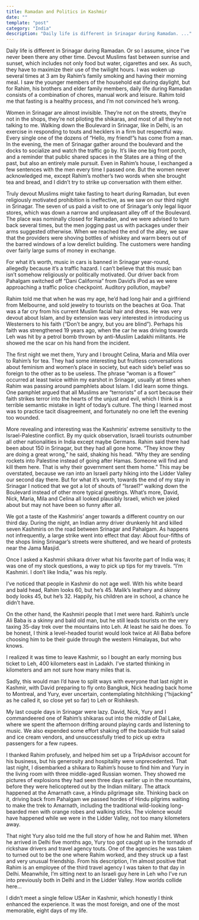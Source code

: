 ```yaml
---
title: Ramadan and Politics in Kashmir
date: ""
template: "post"
category: "India"
description: "Daily life is different in Srinagar during Ramadan. ..."
---
```


Daily life is different in Srinagar during Ramadan.  Or so I assume, since I’ve never been there any other time.  Devout Muslims fast between sunrise and sunset, which includes not only food but water, cigarettes and sex.  As such, they have to maximize their use of the twilight hours.  I was woken up several times at 3 am by Rahim’s family smoking and having their morning meal.  I saw the younger members of the household eat during daylight, but for Rahim, his brothers and elder family members, daily life during Ramadan consists of a combination of chores, manual work and leisure.  Rahim told me that fasting is a healthy process, and I’m not convinced he’s wrong.
 
Women in Srinagar are almost invisible.  They’re not on the streets, they’re not in the shops, they’re not piloting the shikaras, and most of all they’re not talking to me.  Walking down the Boulevard in Srinagar, like in Delhi, is an exercise in responding to touts and hecklers in a firm but respectful way.  Every single one of the dozens of “Hello, my friend!”s has come from a man.  In the evening, the men of Srinagar gather around the boulevard and the docks to socialize and watch the traffic go by.  It’s like one big front porch, and a reminder that public shared spaces in the States are a thing of the past, but also an entirely male pursuit.  Even in Rahim’s house, I exchanged a few sentences with the men every time I passed one. But the women never acknowledged me, except Rahim’s mother’s two words when she brought tea and bread, and I didn’t try to strike up conversation with them either.
 
Truly devout Muslims might take fasting to heart during Ramadan, but even religiously motivated prohibition is ineffective, as we saw on our third night in Srinagar.  The seven of us paid a visit to one of Srinagar’s only legal liquor stores, which was down a narrow and unpleasant alley off of the Boulevard.  The place was nominally closed for Ramadan, and we were advised to turn back several times, but the men jogging past us with packages under their arms suggested otherwise.  When we reached the end of the alley, we saw that the providers were shoving bottles of whiskey and warm beers out of the barred windows of a low derelict building.  The customers were handing over fairly large sums of money in exchange.
 
For what it’s worth, music in cars is banned in Srinagar year-round, allegedly because it’s a traffic hazard.  I can’t believe that this music ban isn’t somehow religiously or politically motivated.  Our driver back from Pahalgam switched off “Dani California” from David’s iPod as we were approaching a traffic police checkpoint.  Auditory pollution, maybe?
 
Rahim told me that when he was my age, he’d had long hair and a girlfriend from Melbourne, and sold jewelry to tourists on the beaches at Goa.  That was a far cry from his current Muslim facial hair and dress.  He was very devout about Islam, and by extension was very interested in introducing us Westerners to his faith (“Don’t be angry, but you are blind”).  Perhaps his faith was strengthened 19 years ago, when the car he was driving towards Leh was hit by a petrol bomb thrown by anti-Muslim Ladakhi militants.  He showed me the scar on his hand from the incident.
 
The first night we met them, Yury and I brought Celina, Maria and Mila over to Rahim’s for tea.  They had some interesting but fruitless conversations about feminism and women’s place in society, but each side’s belief was so foreign to the other as to be useless.  The phrase “woman is a flower” occurred at least twice within my earshot in Srinagar, usually at times when Rahim was passing around pamphlets about Islam.  I did learn some things.  One pamphlet argued that all Muslims are “terrorists” of a sort because their faith strikes terror into the hearts of the unjust and evil, which I think is a terrible semantic mistake in light of today’s culture.  The thing I learned most was to practice tacit disagreement, and fortunately no one left the evening too wounded.
 
More revealing and interesting was the Kashmiris’ extreme sensitivity to the Israel-Palestine conflict.  By my quick observation, Israeli tourists outnumber all other nationalities in India except maybe Germans.  Rahim said there had been about 150 in Srinagar, but they had all gone home.  “They know they are doing a great wrong,” he said, shaking his head. “Why they are sending rockets into Palestine instead of going after Hamas.  Someone will find and kill them here.  That is why their government sent them home.”  This may be overstated, because we ran into an Israeli party hiking into the Lidder Valley our second day there.  But for what it’s worth, towards the end of my stay in Srinagar I noticed that we got a lot of shouts of “Israel?” walking down the Boulevard instead of other more typical greetings.  What’s more, David, Nick, Maria, Mila and Celina all looked plausibly Israeli, which we joked about but may not have been so funny after all.
 
We got a taste of the Kashmiris’ anger towards a different country on our third day.  During the night, an Indian army driver drunkenly hit and killed seven Kashmiris on the road between Srinagar and Pahalgam.  As happens not infrequently, a large strike went into effect that day:  About four-fifths of the shops lining Srinagar’s streets were shuttered, and we heard of protests near the Jama Masjid.
 
Once I asked a Kashmiri shikara driver what his favorite part of India was; it was one of my stock questions, a way to pick up tips for my travels.  “I’m Kashmiri. I don’t like India,” was his reply.
 
I’ve noticed that people in Kashmir do not age well.  With his white beard and bald head, Rahim looks 60, but he’s 45. Malik’s leathery and skinny body looks 45, but he’s 32.  Happily, his children are in school, a chance he didn’t have.
 
On the other hand, the Kashmiri people that I met were hard.  Rahim’s uncle Ali Baba is a skinny and bald old man, but he still leads tourists on the very taxing 35-day trek over the mountains into Leh.  At least he said he does.  To be honest, I think a level-headed tourist would look twice at Ali Baba before choosing him to be their guide through the western Himalayas, but who knows.
 
I realized it was time to leave Kashmir, so I bought an early morning bus ticket to Leh, 400 kilometers east in Ladakh.  I’ve started thinking in kilometers and am not sure how many miles that is.
 
Sadly, this would man I’d have to split ways with everyone that last night in Kashmir, with David preparing to fly onto Bangkok, Nick heading back home to Montreal, and Yury, ever uncertain, contemplating hitchhiking (“hijacking” as he called it, so close yet so far) to Leh or Rishikesh.
 
My last couple days in Srinagar were lazy.  David, Nick, Yury and I commandeered one of Rahim’s shikaras out into the middle of Dal Lake, where we spent the afternoon drifting around playing cards and listening to music.  We also expended some effort shaking off the boatside fruit salad and ice cream vendors, and unsuccessfully tried to pick up extra passengers for a few rupees.
 
I thanked Rahim profusely, and helped him set up a TripAdvisor account for his business, but his generosity and hospitality were unprecedented.  That last night, I disembarked a shikara to Rahim’s house to find him and Yury in the living room with three middle-aged Russian women.  They showed me pictures of explosions they had seen three days earlier up in the mountains, before they were helicoptered out by the Indian military.  The attack happened at the Amarnath cave, a Hindu pilgrimage site.  Thinking back on it, driving back from Pahalgam we passed hordes of Hindu pilgrims waiting to make the trek to Amarnath, including the traditional wild-looking long-bearded men with orange robes and walking sticks.  The violence would have happened while we were in the Lidder Valley, not too many kilometers away.
 
That night Yury also told me the full story of how he and Rahim met.  When he arrived in Delhi five months ago, Yury too got caught up in the tornado of rickshaw drivers and travel agency touts.  One of the agencies he was taken to turned out to be the one where Rahim worked, and they struck up a fast and very unusual friendship.  From his description, I’m almost positive that Rahim is an employee of the third travel agency I was taken to that day in Delhi.  Meanwhile, I’m sitting next to an Israeli guy here in Leh who I’ve run into previously both in Delhi and in the Lidder Valley.  How worlds collide here…
 
I didn’t meet a single fellow USAer in Kashmir, which honestly I think enhanced the experience.  It was the most foreign, and one of the most memorable, eight days of my life.
 
